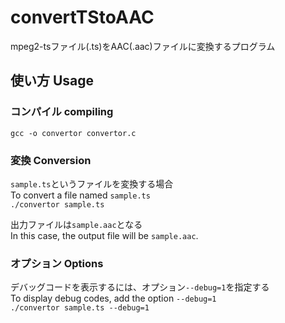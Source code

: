 # convertTStoAAC  
mpeg2-tsファイル(.ts)をAAC(.aac)ファイルに変換するプログラム  

## 使い方 Usage  
### コンパイル compiling  
`gcc -o convertor convertor.c`  

### 変換 Conversion  
`sample.ts`というファイルを変換する場合  
To convert a file named `sample.ts`  
`./convertor sample.ts`  
  
出力ファイルは`sample.aac`となる  
In this case, the output file will be `sample.aac`.  
  
### オプション Options
デバッグコードを表示するには、オプション`--debug=1`を指定する  
  To display debug codes, add the option `--debug=1`  
`./convertor sample.ts --debug=1`  
